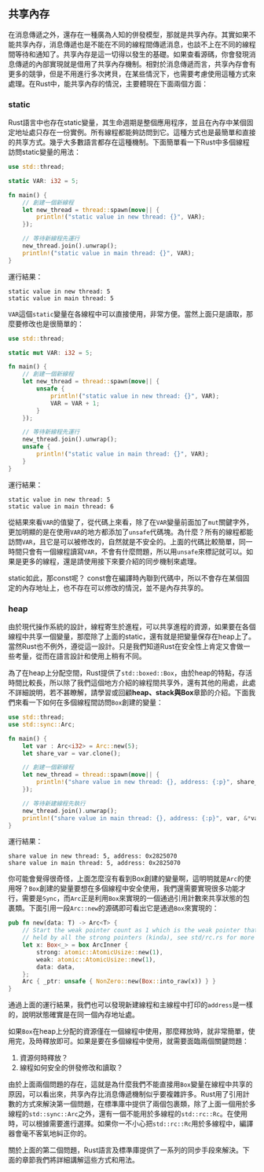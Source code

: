 ## 共享內存
在消息傳遞之外，還存在一種廣為人知的併發模型，那就是共享內存。其實如果不能共享內存，消息傳遞也是不能在不同的線程間傳遞消息，也談不上在不同的線程間等待和通知了。共享內存是這一切得以發生的基礎。如果查看源碼，你會發現消息傳遞的內部實現就是借用了共享內存機制。相對於消息傳遞而言，共享內存會有更多的競爭，但是不用進行多次拷貝，在某些情況下，也需要考慮使用這種方式來處理。在Rust中，能共享內存的情況，主要體現在下面兩個方面：

### static
Rust語言中也存在static變量，其生命週期是整個應用程序，並且在內存中某個固定地址處只存在一份實例。所有線程都能夠訪問到它。這種方式也是最簡單和直接的共享方式。幾乎大多數語言都存在這種機制。下面簡單看一下Rust中多個線程訪問static變量的用法：

```rust
use std::thread;

static VAR: i32 = 5;

fn main() {
	// 創建一個新線程
	let new_thread = thread::spawn(move|| {
	    println!("static value in new thread: {}", VAR);
	});

	// 等待新線程先運行
	new_thread.join().unwrap();
	println!("static value in main thread: {}", VAR);
}
```

運行結果：

```
static value in new thread: 5
static value in main thread: 5
```

`VAR`這個`static`變量在各線程中可以直接使用，非常方便。當然上面只是讀取，那麼要修改也是很簡單的：

```rust
use std::thread;

static mut VAR: i32 = 5;

fn main() {
	// 創建一個新線程
	let new_thread = thread::spawn(move|| {
	    unsafe {
	    	println!("static value in new thread: {}", VAR);
	    	VAR = VAR + 1;
	    }
	});

	// 等待新線程先運行
	new_thread.join().unwrap();
	unsafe {
		println!("static value in main thread: {}", VAR);
	}
}
```

運行結果：

```
static value in new thread: 5
static value in main thread: 6
```

從結果來看`VAR`的值變了，從代碼上來看，除了在`VAR`變量前面加了`mut`關鍵字外，更加明顯的是在使用`VAR`的地方都添加了`unsafe`代碼塊。為什麼？所有的線程都能訪問`VAR`，且它是可以被修改的，自然就是不安全的。上面的代碼比較簡單，同一時間只會有一個線程讀寫`VAR`，不會有什麼問題，所以用`unsafe`來標記就可以。如果是更多的線程，還是請使用接下來要介紹的同步機制來處理。

static如此，那const呢？ const會在編譯時內聯到代碼中，所以不會存在某個固定的內存地址上，也不存在可以修改的情況，並不是內存共享的。

### heap
由於現代操作系統的設計，線程寄生於進程，可以共享進程的資源，如果要在各個線程中共享一個變量，那麼除了上面的static，還有就是把變量保存在heap上了。當然Rust也不例外，遵從這一設計。只是我們知道Rust在安全性上肯定又會做一些考量，從而在語言設計和使用上稍有不同。

為了在heap上分配空間，Rust提供了`std::boxed::Box`，由於heap的特點，存活時間比較長，所以除了我們這個地方介紹的線程間共享外，還有其他的用處，此處不詳細說明，若不甚瞭解，請學習或回顧**heap、stack與Box**章節的介紹。下面我們來看一下如何在多個線程間訪問`Box`創建的變量：

```rust
use std::thread;
use std::sync::Arc;

fn main() {
	let var : Arc<i32> = Arc::new(5);
	let share_var = var.clone();

	// 創建一個新線程
	let new_thread = thread::spawn(move|| {
		println!("share value in new thread: {}, address: {:p}", share_var, &*share_var);
	});

	// 等待新建線程先執行
	new_thread.join().unwrap();
	println!("share value in main thread: {}, address: {:p}", var, &*var);
}
```

運行結果：

```
share value in new thread: 5, address: 0x2825070
share value in main thread: 5, address: 0x2825070
```

你可能會覺得很奇怪，上面怎麼沒有看到Box創建的變量啊，這明明就是`Arc`的使用呀？`Box`創建的變量要想在多個線程中安全使用，我們還需要實現很多功能才行，需要是`Sync`，而`Arc`正是利用`Box`來實現的一個通過引用計數來共享狀態的包裹類。下面引用一段`Arc::new`的源碼即可看出它是通過`Box`來實現的：

```rust
pub fn new(data: T) -> Arc<T> {
    // Start the weak pointer count as 1 which is the weak pointer that's
    // held by all the strong pointers (kinda), see std/rc.rs for more info
    let x: Box<_> = box ArcInner {
        strong: atomic::AtomicUsize::new(1),
        weak: atomic::AtomicUsize::new(1),
        data: data,
    };
    Arc { _ptr: unsafe { NonZero::new(Box::into_raw(x)) } }
}
```

通過上面的運行結果，我們也可以發現新建線程和主線程中打印的`address`是一樣的，說明狀態確實是在同一個內存地址處。

如果`Box`在heap上分配的資源僅在一個線程中使用，那麼釋放時，就非常簡單，使用完，及時釋放即可。如果是要在多個線程中使用，就需要面臨兩個關鍵問題：

1. 資源何時釋放？
2. 線程如何安全的併發修改和讀取？

由於上面兩個問題的存在，這就是為什麼我們不能直接用`Box`變量在線程中共享的原因，可以看出來，共享內存比消息傳遞機制似乎要複雜許多。Rust用了引用計數的方式來解決第一個問題，在標準庫中提供了兩個包裹類，除了上面一個用於多線程的`std::sync::Arc`之外，還有一個不能用於多線程的`std::rc::Rc`。在使用時，可以根據需要進行選擇。如果你一不小心把`std::rc::Rc`用於多線程中，編譯器會毫不客氣地糾正你的。

關於上面的第二個問題，Rust語言及標準庫提供了一系列的同步手段來解決。下面的章節我們將詳細講解這些方式和用法。
